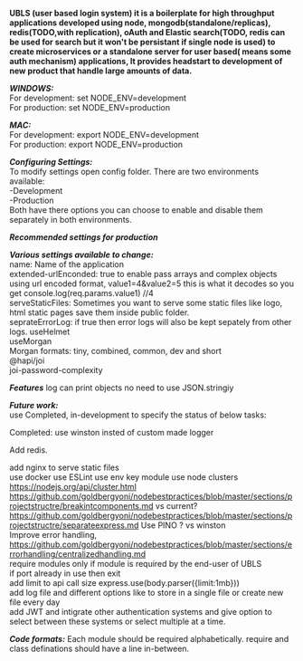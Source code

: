 **UBLS (user based login system) it is a boilerplate for high throughput applications developed using node, mongodb(standalone/replicas), redis(TODO,with replication), oAuth and Elastic search(TODO, redis can be used for search but it won't be persistant if single node is used) to create microservices or a standalone server for user based( means some auth mechanism) applications, It provides headstart to development of new product that handle large amounts of data.**

**_WINDOWS:_**  
For development: set NODE_ENV=development  
For production: set NODE_ENV=production

**_MAC:_**  
For development: export NODE_ENV=development  
For production: export NODE_ENV=production

**_Configuring Settings:_**  
To modify settings open config folder. There are two environments available:  
-Development  
-Production  
Both have there options you can choose to enable and disable them separately in both environments.

**_Recommended settings for production_**

**_Various settings available to change:_**  
name: Name of the application  
extended-urlEnconded: true to enable pass arrays and complex objects using url encoded format, value1=4&value2=5 this is what it decodes so you get console.log(req.params.value1) //4  
serveStaticFiles: Sometimes you want to serve some static files like logo, html static pages save them inside public folder.  
seprateErrorLog: if true then error logs will also be kept sepately from other logs.
useHelmet  
useMorgan  
Morgan formats: tiny, combined, common, dev and short  
@hapi/joi  
joi-password-complexity

**_Features_**
log can print objects no need to use JSON.stringiy

**_Future work:_**  
use Completed, in-development to specify the status of below tasks:

Completed: use winston insted of custom made logger

Add redis.

add nginx to serve static files  
use docker
use ESLint
use env key module
use node clusters https://nodejs.org/api/cluster.html  
https://github.com/goldbergyoni/nodebestpractices/blob/master/sections/projectstructre/breakintcomponents.md vs current?  
https://github.com/goldbergyoni/nodebestpractices/blob/master/sections/projectstructre/separateexpress.md
Use PINO ? vs winston  
Improve error handling, https://github.com/goldbergyoni/nodebestpractices/blob/master/sections/errorhandling/centralizedhandling.md  
require modules only if module is required by the end-user of UBLS  
if port already in use then exit  
add limit to api call size express.use(body.parser({limit:1mb}))  
add log file and different options like to store in a single file or create new file every day  
add JWT and intigrate other authentication systems and give option to select between these systems or select multiple at a time.  

**_Code formats:_**
Each module should be required alphabetically.
require and class definations should have a line in-between.
